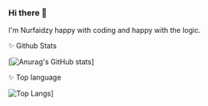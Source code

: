 ### Hi there 👋

I'm Nurfaidzy happy with coding and happy with the logic.

✨ Github Stats

[![Anurag's GitHub stats](https://github-readme-stats.vercel.app/api?username=nurfaidzy)]

✨ Top language

![Top Langs](https://github-readme-stats.vercel.app/api/top-langs/?username=nurfaidzy&layout=compact)]
<!--
**Nurfaidzy/nurfaidzy** is a ✨ _special_ ✨ repository because its `README.md` (this file) appears on your GitHub profile.

Here are some ideas to get you started:

- 🔭 I’m currently working on ...
- 🌱 I’m currently learning ...
- 👯 I’m looking to collaborate on ...
- 🤔 I’m looking for help with ...
- 💬 Ask me about ...
- 📫 How to reach me: ...
- 😄 Pronouns: ...
- ⚡ Fun fact: ...
-->
